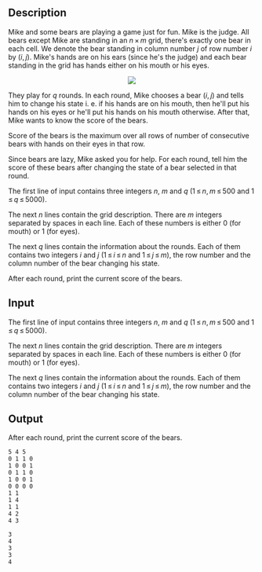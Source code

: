 ## Description

<div><p>Mike and some bears are playing a game just for fun. Mike is the judge. All bears except Mike are standing in an <span class="tex-span"><i>n</i> × <i>m</i></span> grid, there's exactly one bear in each cell. We denote the bear standing in column number <span class="tex-span"><i>j</i></span> of row number <span class="tex-span"><i>i</i></span> by <span class="tex-span">(<i>i</i>, <i>j</i>)</span>. Mike's hands are on his ears (since he's the judge) and each bear standing in the grid has hands either on his mouth or his eyes.</p><center> <img class="tex-graphics" src="file://7LpV5619.png" style="max-width: 100.0%;max-height: 100.0%;"> </center><p>They play for <span class="tex-span"><i>q</i></span> rounds. In each round, Mike chooses a bear <span class="tex-span">(<i>i</i>, <i>j</i>)</span> and tells him to change his state i. e. if his hands are on his mouth, then he'll put his hands on his eyes or he'll put his hands on his mouth otherwise. After that, Mike wants to know the score of the bears.</p><p>Score of the bears is the maximum over all rows of number of consecutive bears with hands on their eyes in that row.</p><p>Since bears are lazy, Mike asked you for help. For each round, tell him the score of these bears after changing the state of a bear selected in that round. </p></div><div class="input-specification"><p>The first line of input contains three integers <span class="tex-span"><i>n</i></span>, <span class="tex-span"><i>m</i></span> and <span class="tex-span"><i>q</i></span> (<span class="tex-span">1 ≤ <i>n</i>, <i>m</i> ≤ 500</span> and <span class="tex-span">1 ≤ <i>q</i> ≤ 5000</span>).</p><p>The next <span class="tex-span"><i>n</i></span> lines contain the grid description. There are <span class="tex-span"><i>m</i></span> integers separated by spaces in each line. Each of these numbers is either <span class="tex-span">0</span> (for mouth) or <span class="tex-span">1</span> (for eyes).</p><p>The next <span class="tex-span"><i>q</i></span> lines contain the information about the rounds. Each of them contains two integers <span class="tex-span"><i>i</i></span> and <span class="tex-span"><i>j</i></span> (<span class="tex-span">1 ≤ <i>i</i> ≤ <i>n</i></span> and <span class="tex-span">1 ≤ <i>j</i> ≤ <i>m</i></span>), the row number and the column number of the bear changing his state.</p></div><div class="output-specification"><p>After each round, print the current score of the bears.</p></div>

## Input

<p>The first line of input contains three integers <span class="tex-span"><i>n</i></span>, <span class="tex-span"><i>m</i></span> and <span class="tex-span"><i>q</i></span> (<span class="tex-span">1 ≤ <i>n</i>, <i>m</i> ≤ 500</span> and <span class="tex-span">1 ≤ <i>q</i> ≤ 5000</span>).</p><p>The next <span class="tex-span"><i>n</i></span> lines contain the grid description. There are <span class="tex-span"><i>m</i></span> integers separated by spaces in each line. Each of these numbers is either <span class="tex-span">0</span> (for mouth) or <span class="tex-span">1</span> (for eyes).</p><p>The next <span class="tex-span"><i>q</i></span> lines contain the information about the rounds. Each of them contains two integers <span class="tex-span"><i>i</i></span> and <span class="tex-span"><i>j</i></span> (<span class="tex-span">1 ≤ <i>i</i> ≤ <i>n</i></span> and <span class="tex-span">1 ≤ <i>j</i> ≤ <i>m</i></span>), the row number and the column number of the bear changing his state.</p>

## Output

<p>After each round, print the current score of the bears.</p>





```input1
5 4 5
0 1 1 0
1 0 0 1
0 1 1 0
1 0 0 1
0 0 0 0
1 1
1 4
1 1
4 2
4 3

```




```output1
3
4
3
3
4

```


